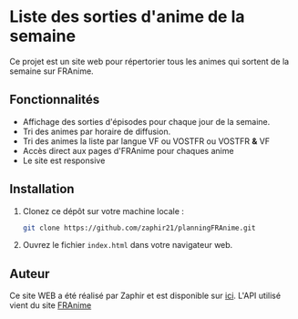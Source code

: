 # Liste des sorties d'anime de la semaine
Ce projet est un site web pour répertorier tous les animes qui sortent de la semaine sur FRAnime.


## Fonctionnalités
- Affichage des sorties d'épisodes pour chaque jour de la semaine.
- Tri des animes par horaire de diffusion.
- Tri des animes la liste par langue VF ou VOSTFR ou VOSTFR **&** VF
- Accès direct aux pages d'FRAnime pour chaques anime
- Le site est responsive

## Installation
1. Clonez ce dépôt sur votre machine locale :
    ```bash
    git clone https://github.com/zaphir21/planningFRAnime.git
    ```
2. Ouvrez le fichier `index.html` dans votre navigateur web.

## Auteur
Ce site WEB a été réalisé par Zaphir et est disponible sur [ici](https://planning.zaphir.me).
L'API utilisé vient du site [FRAnime](https://franime.fr/)
